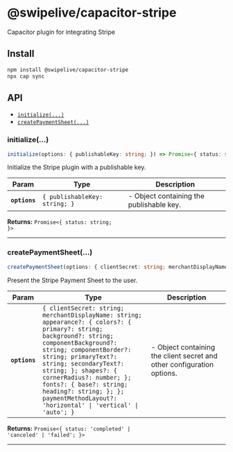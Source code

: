 # @swipelive/capacitor-stripe

Capacitor plugin for integrating Stripe

## Install

```bash
npm install @swipelive/capacitor-stripe
npx cap sync
```

## API

<docgen-index>

* [`initialize(...)`](#initialize)
* [`createPaymentSheet(...)`](#createpaymentsheet)

</docgen-index>

<docgen-api>
<!--Update the source file JSDoc comments and rerun docgen to update the docs below-->

### initialize(...)

```typescript
initialize(options: { publishableKey: string; }) => Promise<{ status: string; }>
```

Initialize the Stripe plugin with a publishable key.

| Param         | Type                                     | Description                              |
| ------------- | ---------------------------------------- | ---------------------------------------- |
| **`options`** | <code>{ publishableKey: string; }</code> | - Object containing the publishable key. |

**Returns:** <code>Promise&lt;{ status: string; }&gt;</code>

--------------------


### createPaymentSheet(...)

```typescript
createPaymentSheet(options: { clientSecret: string; merchantDisplayName: string; appearance?: { colors?: { primary?: string; background?: string; componentBackground?: string; componentBorder?: string; primaryText?: string; secondaryText?: string; }; shapes?: { cornerRadius?: number; }; fonts?: { base?: string; heading?: string; }; }; paymentMethodLayout?: 'horizontal' | 'vertical' | 'auto'; }) => Promise<{ status: 'completed' | 'canceled' | 'failed'; }>
```

Present the Stripe Payment Sheet to the user.

| Param         | Type                                                                                                                                                                                                                                                                                                                                                                                            | Description                                                            |
| ------------- | ----------------------------------------------------------------------------------------------------------------------------------------------------------------------------------------------------------------------------------------------------------------------------------------------------------------------------------------------------------------------------------------------- | ---------------------------------------------------------------------- |
| **`options`** | <code>{ clientSecret: string; merchantDisplayName: string; appearance?: { colors?: { primary?: string; background?: string; componentBackground?: string; componentBorder?: string; primaryText?: string; secondaryText?: string; }; shapes?: { cornerRadius?: number; }; fonts?: { base?: string; heading?: string; }; }; paymentMethodLayout?: 'horizontal' \| 'vertical' \| 'auto'; }</code> | - Object containing the client secret and other configuration options. |

**Returns:** <code>Promise&lt;{ status: 'completed' | 'canceled' | 'failed'; }&gt;</code>

--------------------

</docgen-api>
